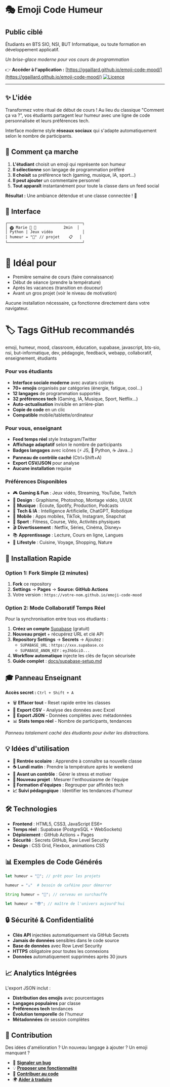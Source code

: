 
# 🎭 Emoji Code Humeur

## Public ciblé

Étudiants en BTS SIO, NSI, BUT Informatique, ou toute formation en développement applicatif.

*Un brise-glace moderne pour vos cours de programmation*

👉 **Accéder à l'application :** [https://ggaillard.github.io/emoji-code-mood/](https://ggaillard.github.io/emoji-code-mood/)
[![Licence](https://img.shields.io/badge/Licence-GNU_GPL_v3-blue)](LICENSE)

---

## ✨ L'idée

Transformez votre ritual de début de cours ! Au lieu du classique "Comment ça va ?", vos étudiants partagent leur humeur avec une ligne de code personnalisée et leurs préférences tech.

Interface moderne style **réseaux sociaux** qui s'adapte automatiquement selon le nombre de participants.

## 🌟 Comment ça marche

1. **L'étudiant** choisit un emoji qui représente son humeur
2. **Il sélectionne** son langage de programmation préféré  
3. **Il choisit** sa préférence tech (gaming, musique, IA, sport...)
4. **Il peut ajouter** un commentaire personnel
5. **Tout apparaît** instantanément pour toute la classe dans un feed social

**Résultat :** Une ambiance détendue et une classe connectée ! 🚀

## 📱 Interface 

```
┌─────────────────────────────────┐
│ 🅜 Marie 🐍 🚀            2min  │
│ Python | Jeux vidéo             │  
│ humeur = "🚀" // projet    📋   │
└─────────────────────────────────┘
```

# 🎯 Idéal pour

- Première semaine de cours (faire connaissance)
- Début de séance (prendre la température)
- Après les vacances (transition en douceur)
- Avant un gros projet (voir le niveau de motivation)

Aucune installation nécessaire, ça fonctionne directement dans votre navigateur.
# 🏷️ Tags GitHub recommandés

emoji, humeur, mood, classroom, éducation, supabase, javascript, bts-sio, nsi, but-informatique, dev, pédagogie, feedback, webapp, collaboratif, enseignement, étudiants

### Pour vos étudiants
- **Interface sociale moderne** avec avatars colorés
- **70+ emojis** organisés par catégories (énergie, fatigue, cool...)
- **12 langages** de programmation supportés
- **32 préférences tech** (Gaming, IA, Musique, Sport, Netflix...)
- **Auto-actualisation** invisible en arrière-plan
- **Copie de code** en un clic
- **Compatible** mobile/tablette/ordinateur

### Pour vous, enseignant
- **Feed temps réel** style Instagram/Twitter
- **Affichage adaptatif** selon le nombre de participants
- **Badges langages** avec icônes (⚡ JS, 🐍 Python, ☕ Java...)
- **Panneau de contrôle caché** (Ctrl+Shift+A)
- **Export CSV/JSON** pour analyse
- **Aucune installation** requise

### Préférences Disponibles
- 🎮 **Gaming & Fun** : Jeux vidéo, Streaming, YouTube, Twitch
- 🎨 **Design** : Graphisme, Photoshop, Montage vidéo, UI/UX  
- 🎵 **Musique** : Écoute, Spotify, Production, Podcasts
- 🤖 **Tech & IA** : Intelligence Artificielle, ChatGPT, Robotique
- 📱 **Mobile** : Apps mobiles, TikTok, Instagram, Snapchat
- 🏃 **Sport** : Fitness, Course, Vélo, Activités physiques
- 🎬 **Divertissement** : Netflix, Séries, Cinéma, Disney+
- 📚 **Apprentissage** : Lecture, Cours en ligne, Langues
- 🍔 **Lifestyle** : Cuisine, Voyage, Shopping, Nature

## 🚀 Installation Rapide

### Option 1: Fork Simple (2 minutes)
1. **Fork** ce repository
2. **Settings** → **Pages** → **Source: GitHub Actions**
3. Votre version : `https://votre-nom.github.io/emoji-code-mood`

### Option 2: Mode Collaboratif Temps Réel
Pour la synchronisation entre tous vos étudiants :

1. **Créez un compte** [Supabase](https://supabase.com) (gratuit)
2. **Nouveau projet** + récupérez URL et clé API
3. **Repository Settings** → **Secrets** → Ajoutez :
   - `SUPABASE_URL` : `https://xxx.supabase.co`
   - `SUPABASE_ANON_KEY` : `eyJhbGciO...`
4. **Workflow automatique** injecte les clés de façon sécurisée
5. **Guide complet** : [docs/supabase-setup.md](docs/supabase-setup.md)

## 🎓 Panneau Enseignant

**Accès secret :** `Ctrl + Shift + A`

- 🗑️ **Effacer tout** - Reset rapide entre les classes
- 📄 **Export CSV** - Analyse des données avec Excel
- 💾 **Export JSON** - Données complètes avec métadonnées
- 📊 **Stats temps réel** - Nombre de participants, tendances

*Panneau totalement caché des étudiants pour éviter les distractions.*

## 💡 Idées d'utilisation

- **🎒 Rentrée scolaire** : Apprendre à connaître sa nouvelle classe
- **☕ Lundi matin** : Prendre la température après le weekend  
- **📝 Avant un contrôle** : Gérer le stress et motiver
- **🚀 Nouveau projet** : Mesurer l'enthousiasme de l'équipe
- **🎯 Formation d'équipes** : Regrouper par affinités tech
- **📈 Suivi pédagogique** : Identifier les tendances d'humeur

## 🛠️ Technologies

- **Frontend** : HTML5, CSS3, JavaScript ES6+
- **Temps réel** : Supabase (PostgreSQL + WebSockets)
- **Déploiement** : GitHub Actions + Pages
- **Sécurité** : Secrets GitHub, Row Level Security
- **Design** : CSS Grid, Flexbox, animations CSS

## 📊 Exemples de Code Générés

```javascript
let humeur = "🚀"; // prêt pour les projets
```

```python  
humeur = "☕"  # besoin de caféine pour démarrer
```

```java
String humeur = "🤯"; // cerveau en surchauffe
```

```rust
let humeur = "😎"; // maître de l'univers aujourd'hui
```

## 🔒 Sécurité & Confidentialité

- **Clés API** injectées automatiquement via GitHub Secrets
- **Jamais de données** sensibles dans le code source
- **Base de données** avec Row Level Security
- **HTTPS** obligatoire pour toutes les connexions
- **Données** automatiquement supprimées après 30 jours

## 📈 Analytics Intégrées

L'export JSON inclut :
- **Distribution des emojis** avec pourcentages
- **Langages populaires** par classe
- **Préférences tech** tendances
- **Évolution temporelle** de l'humeur
- **Métadonnées** de session complètes

## 🤝 Contribution

Des idées d'amélioration ? Un nouveau langage à ajouter ? Un emoji manquant ?

- 🐛 **[Signaler un bug](../../issues)**
- 💡 **[Proposer une fonctionnalité](../../issues)**  
- 🔧 **[Contribuer au code](CONTRIBUTING.md)**
- 🌍 **[Aider à traduire](docs/translation.md)**



